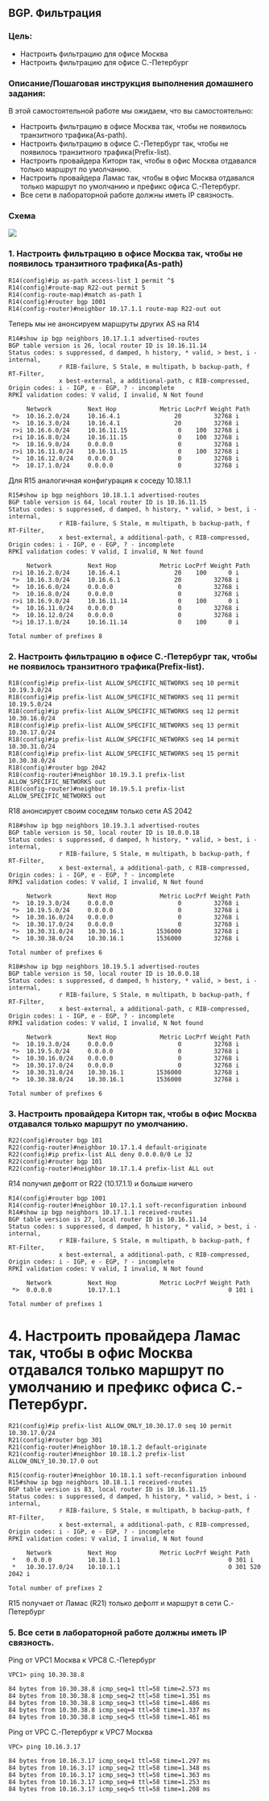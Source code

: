 ## BGP. Фильтрация

### Цель:
- Настроить фильтрацию для офисе Москва
- Настроить фильтрацию для офисе С.-Петербург

### Описание/Пошаговая инструкция выполнения домашнего задания:
В этой  самостоятельной работе мы ожидаем, что вы самостоятельно:

- Настроить фильтрацию в офисе Москва так, чтобы не появилось транзитного трафика(As-path).
- Настроить фильтрацию в офисе С.-Петербург так, чтобы не появилось транзитного трафика(Prefix-list).
- Настроить провайдера Киторн так, чтобы в офис Москва отдавался только маршрут по умолчанию.
- Настроить провайдера Ламас так, чтобы в офис Москва отдавался только маршрут по умолчанию и префикс офиса С.-Петербург.
- Все сети в лабораторной работе должны иметь IP связность.

### Схема 
![](./images/topology.png)  

### 1. Настроить фильтрацию в офисе Москва так, чтобы не появилось транзитного трафика(As-path)


```
R14(config)#ip as-path access-list 1 permit ^$
R14(config)#route-map R22-out permit 5
R14(config-route-map)#match as-path 1
R14(config)#router bgp 1001
R14(config-router)#neighbor 10.17.1.1 route-map R22-out out
```

Теперь мы не анонсируем маршруты других AS на R14

```
R14#show ip bgp neighbors 10.17.1.1 advertised-routes
BGP table version is 26, local router ID is 10.16.11.14
Status codes: s suppressed, d damped, h history, * valid, > best, i - internal,
              r RIB-failure, S Stale, m multipath, b backup-path, f RT-Filter,
              x best-external, a additional-path, c RIB-compressed,
Origin codes: i - IGP, e - EGP, ? - incomplete
RPKI validation codes: V valid, I invalid, N Not found

     Network          Next Hop            Metric LocPrf Weight Path
 *>  10.16.2.0/24     10.16.4.1               20         32768 i
 *>  10.16.3.0/24     10.16.4.1               20         32768 i
 r>i 10.16.6.0/24     10.16.11.15              0    100  32768 i
 r>i 10.16.8.0/24     10.16.11.15              0    100  32768 i
 *>  10.16.9.0/24     0.0.0.0                  0         32768 i
 r>i 10.16.11.0/24    10.16.11.15              0    100  32768 i
 *>  10.16.12.0/24    0.0.0.0                  0         32768 i
 *>  10.17.1.0/24     0.0.0.0                  0         32768 i
```

Для R15 аналогичная конфигурация к соседу 10.18.1.1 

```
R15#show ip bgp neighbors 10.18.1.1 advertised-routes
BGP table version is 64, local router ID is 10.16.11.15
Status codes: s suppressed, d damped, h history, * valid, > best, i - internal,
              r RIB-failure, S Stale, m multipath, b backup-path, f RT-Filter,
              x best-external, a additional-path, c RIB-compressed,
Origin codes: i - IGP, e - EGP, ? - incomplete
RPKI validation codes: V valid, I invalid, N Not found

     Network          Next Hop            Metric LocPrf Weight Path
 r>i 10.16.2.0/24     10.16.4.1               20    100      0 i
 *>  10.16.3.0/24     10.16.6.1               20         32768 i
 *>  10.16.6.0/24     0.0.0.0                  0         32768 i
 *>  10.16.8.0/24     0.0.0.0                  0         32768 i
 r>i 10.16.9.0/24     10.16.11.14              0    100      0 i
 *>  10.16.11.0/24    0.0.0.0                  0         32768 i
 *>  10.16.12.0/24    0.0.0.0                  0         32768 i
 *>i 10.17.1.0/24     10.16.11.14              0    100      0 i

Total number of prefixes 8
```

### 2. Настроить фильтрацию в офисе С.-Петербург так, чтобы не появилось транзитного трафика(Prefix-list).

```
R18(config)#ip prefix-list ALLOW_SPECIFIC_NETWORKS seq 10 permit 10.19.3.0/24
R18(config)#ip prefix-list ALLOW_SPECIFIC_NETWORKS seq 11 permit 10.19.5.0/24
R18(config)#ip prefix-list ALLOW_SPECIFIC_NETWORKS seq 12 permit 10.30.16.0/24
R18(config)#ip prefix-list ALLOW_SPECIFIC_NETWORKS seq 13 permit 10.30.17.0/24
R18(config)#ip prefix-list ALLOW_SPECIFIC_NETWORKS seq 14 permit 10.30.31.0/24
R18(config)#ip prefix-list ALLOW_SPECIFIC_NETWORKS seq 15 permit 10.30.38.0/24
R18(config)#router bgp 2042
R18(config-router)#neighbor 10.19.3.1 prefix-list ALLOW_SPECIFIC_NETWORKS out
R18(config-router)#neighbor 10.19.5.1 prefix-list ALLOW_SPECIFIC_NETWORKS out
```

R18 анонсирует своим соседям только сети AS 2042

```
R18#show ip bgp neighbors 10.19.3.1 advertised-routes
BGP table version is 50, local router ID is 10.0.0.18
Status codes: s suppressed, d damped, h history, * valid, > best, i - internal,
              r RIB-failure, S Stale, m multipath, b backup-path, f RT-Filter,
              x best-external, a additional-path, c RIB-compressed,
Origin codes: i - IGP, e - EGP, ? - incomplete
RPKI validation codes: V valid, I invalid, N Not found

     Network          Next Hop            Metric LocPrf Weight Path
 *>  10.19.3.0/24     0.0.0.0                  0         32768 i
 *>  10.19.5.0/24     0.0.0.0                  0         32768 i
 *>  10.30.16.0/24    0.0.0.0                  0         32768 i
 *>  10.30.17.0/24    0.0.0.0                  0         32768 i
 *>  10.30.31.0/24    10.30.16.1         1536000         32768 i
 *>  10.30.38.0/24    10.30.16.1         1536000         32768 i

Total number of prefixes 6
```

```
R18#show ip bgp neighbors 10.19.5.1 advertised-routes
BGP table version is 50, local router ID is 10.0.0.18
Status codes: s suppressed, d damped, h history, * valid, > best, i - internal,
              r RIB-failure, S Stale, m multipath, b backup-path, f RT-Filter,
              x best-external, a additional-path, c RIB-compressed,
Origin codes: i - IGP, e - EGP, ? - incomplete
RPKI validation codes: V valid, I invalid, N Not found

     Network          Next Hop            Metric LocPrf Weight Path
 *>  10.19.3.0/24     0.0.0.0                  0         32768 i
 *>  10.19.5.0/24     0.0.0.0                  0         32768 i
 *>  10.30.16.0/24    0.0.0.0                  0         32768 i
 *>  10.30.17.0/24    0.0.0.0                  0         32768 i
 *>  10.30.31.0/24    10.30.16.1         1536000         32768 i
 *>  10.30.38.0/24    10.30.16.1         1536000         32768 i

Total number of prefixes 6
```

### 3. Настроить провайдера Киторн так, чтобы в офис Москва отдавался только маршрут по умолчанию.

```
R22(config)#router bgp 101
R22(config-router)#neighbor 10.17.1.4 default-originate
R22(config)#ip prefix-list ALL deny 0.0.0.0/0 Le 32
R22(config)#router bgp 101
R22(config-router)#neighbor 10.17.1.4 prefix-list ALL out
```

R14 получил дефолт от R22 (10.17.1.1) и больше ничего

```
R14(config)#router bgp 1001
R14(config-router)#neighbor 10.17.1.1 soft-reconfiguration inbound
R14#show ip bgp neighbors 10.17.1.1 received-routes
BGP table version is 27, local router ID is 10.16.11.14
Status codes: s suppressed, d damped, h history, * valid, > best, i - internal,
              r RIB-failure, S Stale, m multipath, b backup-path, f RT-Filter,
              x best-external, a additional-path, c RIB-compressed,
Origin codes: i - IGP, e - EGP, ? - incomplete
RPKI validation codes: V valid, I invalid, N Not found

     Network          Next Hop            Metric LocPrf Weight Path
 *>  0.0.0.0          10.17.1.1                              0 101 i

Total number of prefixes 1
```


# 4. Настроить провайдера Ламас так, чтобы в офис Москва отдавался только маршрут по умолчанию и префикс офиса С.-Петербург.

```
R21(config)#ip prefix-list ALLOW_ONLY_10.30.17.0 seq 10 permit 10.30.17.0/24
R21(config)#router bgp 301
R21(config-router)#neighbor 10.18.1.2 default-originate
R21(config-router)#neighbor 10.18.1.2 prefix-list ALLOW_ONLY_10.30.17.0 out
```

```
R15(config-router)#neighbor 10.18.1.1 soft-reconfiguration inbound
R15#show ip bgp neighbors 10.18.1.1 received-routes
BGP table version is 83, local router ID is 10.16.11.15
Status codes: s suppressed, d damped, h history, * valid, > best, i - internal,
              r RIB-failure, S Stale, m multipath, b backup-path, f RT-Filter,
              x best-external, a additional-path, c RIB-compressed,
Origin codes: i - IGP, e - EGP, ? - incomplete
RPKI validation codes: V valid, I invalid, N Not found

     Network          Next Hop            Metric LocPrf Weight Path
 *   0.0.0.0          10.18.1.1                              0 301 i
 *   10.30.17.0/24    10.18.1.1                              0 301 520 2042 i

Total number of prefixes 2
```

R15 получает от Ламас (R21) только дефолт и маршрут в сети С.-Петербург

### 5. Все сети в лабораторной работе должны иметь IP связность.

Ping от VPC1 Москва к VPC8 С.-Петербург

```
VPC1> ping 10.30.38.8

84 bytes from 10.30.38.8 icmp_seq=1 ttl=58 time=2.573 ms
84 bytes from 10.30.38.8 icmp_seq=2 ttl=58 time=1.351 ms
84 bytes from 10.30.38.8 icmp_seq=3 ttl=58 time=1.486 ms
84 bytes from 10.30.38.8 icmp_seq=4 ttl=58 time=1.337 ms
84 bytes from 10.30.38.8 icmp_seq=5 ttl=58 time=1.461 ms
```

Ping от VPC С.-Петербург к VPC7 Москва

```
VPC> ping 10.16.3.17

84 bytes from 10.16.3.17 icmp_seq=1 ttl=58 time=1.297 ms
84 bytes from 10.16.3.17 icmp_seq=2 ttl=58 time=1.348 ms
84 bytes from 10.16.3.17 icmp_seq=3 ttl=58 time=1.363 ms
84 bytes from 10.16.3.17 icmp_seq=4 ttl=58 time=1.253 ms
84 bytes from 10.16.3.17 icmp_seq=5 ttl=58 time=1.208 ms
```